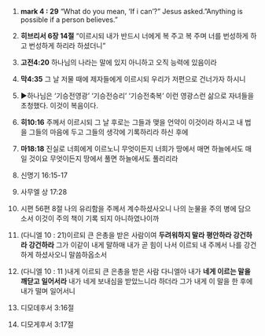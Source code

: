 1. **mark 4 : 29** “What do you mean, ‘If i can’?” Jesus asked.”Anything is possible if a person believes.”

2. **히브리서 6장 14절** “이르시되 내가 반드시 너에게 복 주고 복 주며 너를 번성하게 하고 번성하게 하리라 하셨더니”

3. **고전4:20** 하나님의 나라는 말에 있지 아니하고 오직 능력에 있음이라
4. **막4:35** 그 날 저물 때에 제자들에게 이르시되 우리가 저편으로 건너가자 하시니
5. ▶하나님은 ‘기승전영광’ ‘기승전승리’ ‘기승전축복’ 이런 영광스런 삶으로 자녀들을 초청했다. 이것이 복음이다.  
6. **히10:16** 주께서 이르시되 그 날 후로는 그들과 맺을 언약이 이것이라 하시고 내 법을 그들의 마음에 두고 그들의 생각에 기록하리라 하신 후에
7. **마18:18** 진실로 너희에게 이르노니 무엇이든지 너희가 땅에서 매면 하늘에서도 매일 것이요 무엇이든지 땅에서 풀면 하늘에서도 풀리리라
8. 신명기 16:15-17
9. 사무엘 상 17:28
10. 시편 56편 8절 나의 유리함을 주께서 계수하셨사오니 나의 눈물을 주의 병에 담으소서 이것이 주의 책이 기록 되지 아니하였나이까
11. (다니엘 10 : 21)이르되 큰 은총을 받은 사람이여 **두려워하지 말라 평안하라 강건하라 강건하라** 그가 이같이 내게 말하매 내가 곧 힘이 나서 이르되 내 주께서 나를 강건하게 하셨사오니 말씀하옵소서
12. (다니엘 10 : 11 )내게 이르되 큰 은총을 받은 사람 다니엘아 내가 **네게 이르는 말을 깨닫고 일어서라** 내가 네게 보내심을 받았느니라 하더라 그가 내게 이 말을 한 후에 내가 떨며 일어서니
13. 디모데후서 3:16절
14. 디모게후서 3:17절
